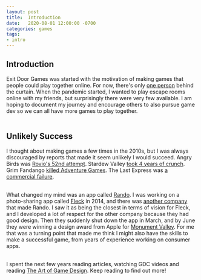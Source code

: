 ```yaml
---
layout: post
title:  Introduction
date:   2020-08-01 12:00:00 -0700
categories: games
tags:
- intro
---
```

Introduction
----

Exit Door Games was started with the motivation of making games that people could play together online. For now, there's only [one person][linkedin] behind the curtain. When the pandemic started, I wanted to play escape rooms online with my friends, but surprisingly there were very few available. I am hoping to document my journey and encourage others to also pursue game dev so we can all have more games to play together.<br><br>

Unlikely Success
---
I thought about making games a few times in the 2010s, but I was always discouraged by reports that made it seem unlikely I would succeed. Angry Birds was [Rovio's 52nd attempt][rovio]. Stardew Valley [took 4 years of crunch][stardew]. Grim Fandango [killed Adventure Games][grim]. The Last Express was [a commercial failure][express].<br><br>
 

What changed my mind was an app called [Rando][rando]. I was working on a photo-sharing app called [Fleck][fleck] in 2014, and there was [another company][ustwo] that made Rando. I saw it as being the closest in terms of vision for Fleck, and I developed a lot of respect for the other company because they had good design. Then they suddenly shut down the app in March, and by June they were winning a design award from Apple for [Monument Valley][valley]. For me that was a turning point that made me think I might also have the skills to make a successful game, from years of experience working on consumer apps.<br><br>

I spent the next few years reading articles, watching GDC videos and reading [The Art of Game Design][art]. Keep reading to find out more!

[linkedin]: https://www.linkedin.com/in/michaelcraigwilson/
[rovio]: https://www.theatlantic.com/technology/archive/2011/03/how-rovio-fought-off-bankruptcy-to-make-angry-birds/72250/
[stardew]: https://www.gamasutra.com/view/news/267563/The_4_years_of_selfimposed_crunch_that_went_into_Stardew_Valley.php
[grim]: https://www.fandom.com/articles/grim-fandango-20-years-on
[express]: https://www.gamasutra.com/view/feature/3862/the_last_express_revisiting_an_.php
[fleck]: https://www.wired.com/2015/02/photo-sharing-app-can-get-likes-kim-kardashian/
[rando]: https://techcrunch.com/2014/03/22/rip-rando/
[ustwo]: https://ustwo.com/blog/introducing-rando/
[valley]: https://stories.maker.co/monument-valley-an-apple-design-award-winning-game/
[art]: https://amzn.to/3fumJ1U
